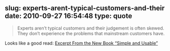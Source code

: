 slug: experts-arent-typical-customers-and-their
date: 2010-09-27 16:54:48
type: quote
---

> Experts aren’t typical customers and their judgement is often skewed. They don’t experience the problems that mainstream customers have.

Looks like a good read: [Excerpt From the New Book “Simple and Usable”](http://uxmag.com/design/excerpt-from-the-new-book-simple-and-usable)

